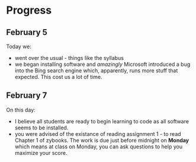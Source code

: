 # Progress

## February 5

Today we:

* went over the usual - things like the syllabus
* we began installing software and *amazingly* Microsoft introduced a bug into the Bing search engine which, apparently, runs more stuff that expected. This cost us a lot of time.

## February 7

On this day:

* I believe all students are ready to begin learning to code as all software seems to be installed.
* you were advised of the existance of reading assignment 1 - to read Chapter 1 of zybooks. The work is due just before midnight on **Monday** which means at class on Monday, you can ask questions to help you maximize your score.

